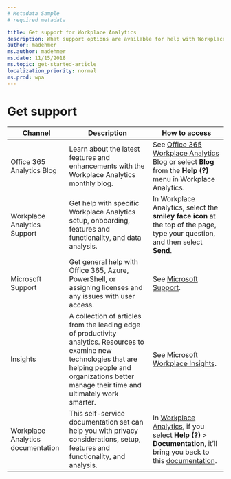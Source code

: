 ```yaml
---
# Metadata Sample
# required metadata

title: Get support for Workplace Analytics
description: What support options are available for help with Workplace Analytics
author: madehmer
ms.author: madehmer
ms.date: 11/15/2018
ms.topic: get-started-article
localization_priority: normal 
ms.prod: wpa
---
```

# Get support

|Channel|Description|How to access|
|-------|-----------|---------------|
|Office 365 Analytics Blog|Learn about the latest features and enhancements with the Workplace Analytics monthly blog.|See [Office 365 Workplace Analytics Blog](https://techcommunity.microsoft.com/t5/Office-365-Analytics-Blog/bg-p/Office365AnalyticsBlog) or select **Blog** from the **Help (?)** menu in Workplace Analytics.|
|Workplace Analytics Support|Get help with specific Workplace Analytics setup, onboarding, features and functionality, and data analysis.|In Workplace Analytics, select the **smiley face icon** at the top of the page, type your question, and then select **Send**.|
|Microsoft Support|Get general help with Office 365, Azure, PowerShell, or assigning licenses and any issues with user access.|See [Microsoft Support](https://support.microsoft.com/).|
|Insights|A collection of articles from the leading edge of productivity analytics. Resources to examine new technologies that are helping people and organizations better manage their time and ultimately work smarter.|See [Microsoft Workplace Insights](http://insights.office.com/).|
Workplace Analytics documentation|This self-service documentation set can help you with privacy considerations, setup, features and functionality, and analysis.|In [Workplace Analytics](https://workplaceanalytics.office.com), if you select **Help (?)** > **Documentation**, it’ll bring you back to this [documentation](../index.md).|
